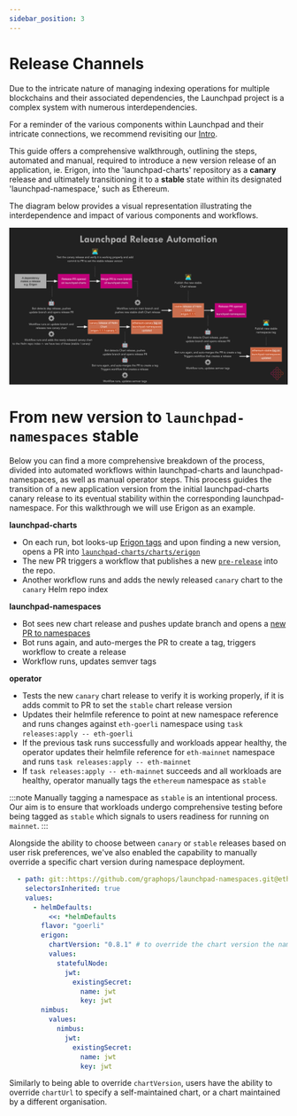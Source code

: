 ```yaml
---
sidebar_position: 3
---
```


# Release Channels

Due to the intricate nature of managing indexing operations for multiple blockchains and their associated dependencies, the Launchpad project is a complex system with numerous interdependencies. 

For a reminder of the various components within Launchpad and their intricate connections, we recommend revisiting our [Intro](intro.md).

This guide offers a comprehensive walkthrough, outlining the steps, automated and manual, required to introduce a new version release of an application, ie. Erigon, into the 'launchpad-charts' repository as a **canary** release and ultimately transitioning it to a **stable** state within its designated 'launchpad-namespace,' such as Ethereum. 

The diagram below provides a visual representation illustrating the interdependence and impact of various components and workflows.

![Release Channels Flow](/img/launchpad-release-channels.svg)

# From new version to `launchpad-namespaces` stable

Below you can find a more comprehensive breakdown of the process, divided into automated workflows within launchpad-charts and launchpad-namespaces, as well as manual operator steps. This process guides the transition of a new application version from the initial launchpad-charts canary release to its eventual stability within the corresponding launchpad-namespace. For this walkthrough we will use Erigon as an example.

**launchpad-charts** 
  - On each run, bot looks-up [Erigon tags](https://github.com/ledgerwatch/erigon/tags) and upon finding a new version, opens a PR into [`launchpad-charts/charts/erigon` ](https://github.com/graphops/launchpad-charts/pull/133)
  - The new PR triggers a workflow that publishes a new [`pre-release`](https://github.com/graphops/launchpad-charts/releases/tag/erigon-0.8.1-canary.1) into the repo.
  - Another workflow runs and adds the newly released `canary` chart to the `canary` Helm repo index

**launchpad-namespaces** 
  - Bot sees new chart release and pushes update branch and opens a [new PR to namespaces](https://github.com/graphops/launchpad-namespaces/pull/38)
  - Bot runs again, and auto-merges the PR to create a tag, triggers workflow to create a release
  - Workflow runs, updates semver tags

**operator**
  - Tests the new `canary` chart release to verify it is working properly, if it is adds commit to PR to set the `stable` chart release version
  - Updates their helmfile reference to point at new namespace reference and runs changes against `eth-goerli` namespace using `task releases:apply -- eth-goerli`
  - If the previous task runs successfully and workloads appear healthy, the operator updates their helmfile reference for `eth-mainnet` namespace and runs `task releases:apply -- eth-mainnet`
  - If `task releases:apply -- eth-mainnet` succeeds and all workloads are healthy, operator  manually tags the `ethereum` namespace as `stable`

:::note
Manually tagging a namespace as `stable` is an intentional process. Our aim is to ensure that workloads undergo comprehensive testing before being tagged as `stable` which signals to users readiness for running on `mainnet`.
:::

Alongside the ability to choose between `canary` or `stable` releases based on user risk preferences, we've also enabled the capability to manually override a specific chart version during namespace deployment.

```yaml
  - path: git::https://github.com/graphops/launchpad-namespaces.git@ethereum/helmfile.yaml?ref=ethereum-stable/latest
    selectorsInherited: true
    values:
      - helmDefaults:
          <<: *helmDefaults
        flavor: "goerli"
        erigon:
          chartVersion: "0.8.1" # to override the chart version the namespace is setup with
          values:
            statefulNode:
              jwt:
                existingSecret:
                  name: jwt
                  key: jwt
        nimbus:
          values:
            nimbus:
              jwt:
                existingSecret:
                  name: jwt
                  key: jwt
```

Similarly to being able to override `chartVersion`, users have the ability to override `chartUrl` to specify a self-maintained chart, or a chart maintained by a different organisation.